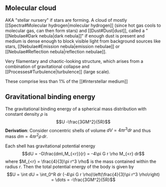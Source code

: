 ## Molecular cloud
AKA "stellar nursery" if stars are forming. A cloud of mostly [[Spectra#Molecular hydrogen|molecular hydrogen]] (since hot gas cools to molecular gas, can then form stars) and [[Dust#Dust|dust]], called a "[[Nebulae#Dark nebula|dark nebula]]" if enough dust is present and medium is dense enough to block visible light from background sources like stars, [[Nebulae#Emission nebula|emission nebulae]] or [[Nebulae#Reflection nebula|reflection nebulae]]. 

Very filamentary and chaotic-looking structure, which arises from a combination of gravitational collapse and [[Processes#Turbulence|turbulence]] (large scale).

These comprise less than 1% of the [[#Interstellar medium]] 


## Gravitational binding energy
The gravitational binding energy of a spherical mass distribution with constant density $\rho$ is $$U  -\frac{3GM^2}{5R}$$**Derivation**:
Consider concentric shells of volume $dV = 4\pi r^3 dr$ and thus mass $dm = 4\pi r^2 \rho\, dr$. 

Each shell has gravitational potential energy $$dU = -G\frac{dm\,M_{<r}}{r} = -4\pi G r \rho M_{<r} dr$$where $M_{<r} = \frac{4}{3}\pi r^3 \rho$ is the mass contained within the radius $r$. Then the total potential energy of the body is given by $$U = \int dU = \int_0^R dr (-4\pi G r \rho)\left(\frac{4}{3}\pi r^3 \rho\right) = \dots = -\frac{3GM^2}{5R}$$